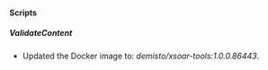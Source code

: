 
#### Scripts

##### ValidateContent

- Updated the Docker image to: *demisto/xsoar-tools:1.0.0.86443*.
